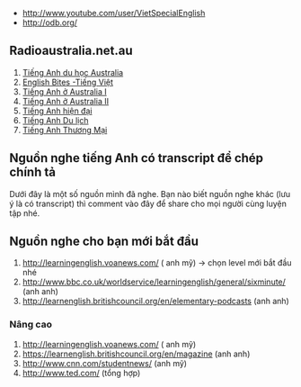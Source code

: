 - http://www.youtube.com/user/VietSpecialEnglish
- http://odb.org/

## Radioaustralia.net.au

1. [Tiếng Anh du học Australia](http://www.radioaustralia.net.au/vietnamese/learn-english/series/tiếng-anh-du-học-australia)
1. [English Bites -Tiếng Việt](http://www.radioaustralia.net.au/vietnamese/learn-english/series/english-bites-tiếng-việt)
1. [Tiếng Anh ở Australia I](http://www.radioaustralia.net.au/vietnamese/learn-english/series/tiếng-anh-ở-australia-i)
1. [Tiếng Anh ở Australia II](http://www.radioaustralia.net.au/vietnamese/learn-english/series/tiếng-anh-ở-australia-ii)
1. [Tiếng Anh hiện đại](http://www.radioaustralia.net.au/vietnamese/learn-english/features)
1. [Tiếng Anh Du lịch](http://www.radioaustralia.net.au/vietnamese/learn-english/series/tiếng-anh-du-lịch)
1. [Tiếng Anh Thương Mại](http://www.radioaustralia.net.au/vietnamese/learn-english/series/tiếng-anh-thương-mại)

## Nguồn nghe tiếng Anh có transcript để chép chính tả

Dưới đây là một số nguồn mình đã nghe. Bạn nào biết nguồn nghe khác (lưu ý là có transcript) thì comment vào đây để share cho mọi người cùng luyện tập nhé.

## Nguồn nghe cho bạn mới bắt đầu

1. http://learningenglish.voanews.com/ ( anh mỹ) -> chọn level mới bắt đầu nhé
1. http://www.bbc.co.uk/worldservice/learningenglish/general/sixminute/ (anh anh)
1. http://learnenglish.britishcouncil.org/en/elementary-podcasts (anh anh)

### Nâng cao

1. http://learningenglish.voanews.com/ ( anh mỹ)
1. https://learnenglish.britishcouncil.org/en/magazine (anh anh)
1. http://www.cnn.com/studentnews/ (anh mỹ)
1. http://www.ted.com/ (tổng hợp)
